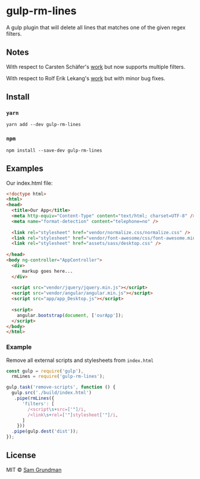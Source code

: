# gulp-rm-lines
A gulp plugin that will delete all lines that matches one of the given regex filters.

## Notes
With respect to Carsten Schäfer's [work](https://www.npmjs.com/package/gulp-delete-lines) but now supports multiple filters.

With respect to Rolf Erik Lekang's [work](https://www.npmjs.com/package/gulp-remove-lines) but with minor bug fixes.

## Install

### `yarn`
```
yarn add --dev gulp-rm-lines
```

### `npm`

```
npm install --save-dev gulp-rm-lines
```


## Examples

Our index.html file:

```html
<!doctype html>
<html>
<head>
  <title>Our App</title>
  <meta http-equiv="Content-Type" content="text/html; charset=UTF-8" />
  <meta name="format-detection" content="telephone=no" />
  
  <link rel="stylesheet" href="vendor/normalize.css/normalize.css" />
  <link rel="stylesheet" href="vendor/font-awesome/css/font-awesome.min.css" />
  <link rel="stylesheet" href="assets/sass/desktop.css" />
  
</head>
<body ng-controller="AppController">
  <div>
      markup goes here...
  </div>
  
  <script src="vendor/jquery/jquery.min.js"></script>
  <script src="vendor/angular/angular.min.js"></script>
  <script src="app/app_Desktop.js"></script>
  
  <script>
    angular.bootstrap(document, ['ourApp']);
  </script>
</body>
</html>
```

### Example

Remove all external scripts and stylesheets from `index.html`

```js
const gulp = require('gulp'),
  rmLines = require('gulp-rm-lines');

gulp.task('remove-scripts', function () {
  gulp.src('./build/index.html')
   .pipe(rmLines({
      'filters': [
        /<script\s+src=['"]/i,
        /<link\s+rel=['"]stylesheet['"]/i,
      ]
    }))
  .pipe(gulp.dest('dist'));
});
```

## License

MIT © [Sam Grundman](https://github.com/YodasWs)
